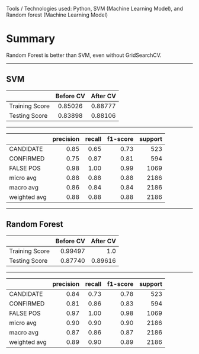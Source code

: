 Tools / Technologies used: Python, SVM (Machine Learning Model), and Random forest (Machine Learning Model)

# Summary
Random Forest is better than SVM, even without GridSearchCV.
***

## **SVM**

|                | Before CV   | After CV  |
| -------------- |:-----------:| :--------:|
| Training Score | 0.85026     | 0.88777   |
| Testing Score  | 0.83898     | 0.88106   |

---

|                | precision| recall   | f1-score  | support |
| -------------- |---------:| --------:| ---------:| -------:|
| CANDIDATE      | 0.85     | 0.65     | 0.73      | 523     |
| CONFIRMED      | 0.75     | 0.87     | 0.81      | 594     |
| FALSE POS      | 0.98     | 1.00     | 0.99      | 1069    |
| micro avg      | 0.88     | 0.88     | 0.88      | 2186    |
| macro avg      | 0.86     | 0.84     | 0.84      | 2186    |
| weighted avg   | 0.88     | 0.88     | 0.88      | 2186    |

***

## **Random Forest**

|                | Before CV   | After CV  |
| -------------- |------------:| ---------:|
| Training Score | 0.99497     | 1.0       |
| Testing Score  | 0.87740     | 0.89616   |

---

|                | precision| recall   | f1-score  | support |
| -------------- |---------:| --------:| ---------:| -------:|
| CANDIDATE      | 0.84     | 0.73     | 0.78      | 523     |
| CONFIRMED      | 0.81     | 0.86     | 0.83      | 594     |
| FALSE POS      | 0.97     | 1.00     | 0.98      | 1069    |
| micro avg      | 0.90     | 0.90     | 0.90      | 2186    |
| macro avg      | 0.87     | 0.86     | 0.87      | 2186    |
| weighted avg   | 0.89     | 0.90     | 0.89      | 2186    |

